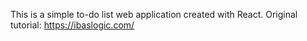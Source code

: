 This is a simple to-do list web application created with React.
Original tutorial: https://ibaslogic.com/
